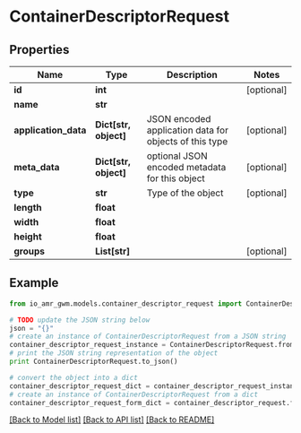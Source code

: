 # ContainerDescriptorRequest


## Properties
Name | Type | Description | Notes
------------ | ------------- | ------------- | -------------
**id** | **int** |  | [optional] 
**name** | **str** |  | 
**application_data** | **Dict[str, object]** | JSON encoded application data for objects of this type | [optional] 
**meta_data** | **Dict[str, object]** | optional JSON encoded metadata for this object | [optional] 
**type** | **str** | Type of the object | [optional] 
**length** | **float** |  | 
**width** | **float** |  | 
**height** | **float** |  | 
**groups** | **List[str]** |  | [optional] 

## Example

```python
from io_amr_gwm.models.container_descriptor_request import ContainerDescriptorRequest

# TODO update the JSON string below
json = "{}"
# create an instance of ContainerDescriptorRequest from a JSON string
container_descriptor_request_instance = ContainerDescriptorRequest.from_json(json)
# print the JSON string representation of the object
print ContainerDescriptorRequest.to_json()

# convert the object into a dict
container_descriptor_request_dict = container_descriptor_request_instance.to_dict()
# create an instance of ContainerDescriptorRequest from a dict
container_descriptor_request_form_dict = container_descriptor_request.from_dict(container_descriptor_request_dict)
```
[[Back to Model list]](../README.md#documentation-for-models) [[Back to API list]](../README.md#documentation-for-api-endpoints) [[Back to README]](../README.md)



